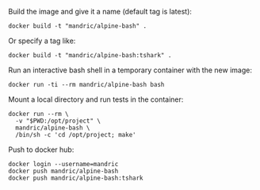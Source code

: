 
Build the image and give it a name (default tag is latest):

```
docker build -t "mandric/alpine-bash" .
```

Or specify a tag like:

```
docker build -t "mandric/alpine-bash:tshark" .
```

Run an interactive bash shell in a temporary container with the new image:

```
docker run -ti --rm mandric/alpine-bash bash
```

Mount a local directory and run tests in the container:

```
docker run --rm \
  -v "$PWD:/opt/project" \
  mandric/alpine-bash \
  /bin/sh -c 'cd /opt/project; make'
```

Push to docker hub:

```
docker login --username=mandric
docker push mandric/alpine-bash
docker push mandric/alpine-bash:tshark
```
